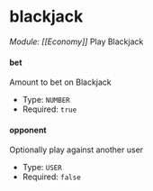 # blackjack
*Module: [[Economy]]*
Play Blackjack
#### bet
Amount to bet on Blackjack
- Type: `NUMBER`
- Required: `true`
#### opponent
Optionally play against another user
- Type: `USER`
- Required: `false`